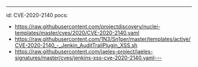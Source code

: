 ---
id: CVE-2020-2140
pocs:
  - https://raw.githubusercontent.com/projectdiscovery/nuclei-templates/master/cves/2020/CVE-2020-2140.yaml
  - https://raw.githubusercontent.com/1N3/Sn1per/master/templates/active/CVE-2020-2140_-_Jenkin_AuditTrailPlugin_XSS.sh
  - https://raw.githubusercontent.com/jaeles-project/jaeles-signatures/master/cves/jenkins-xss-cve-2020-2140.yaml---
